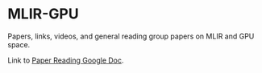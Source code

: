 # MLIR-GPU
Papers, links, videos, and general reading group papers on MLIR and GPU space.

Link to [Paper Reading Google Doc](https://docs.google.com/document/d/1GB4ie8xGJE8PrjdPTEBgyCLMGbtZuYSYs0v4qsI2WqI/edit?usp=sharing).
